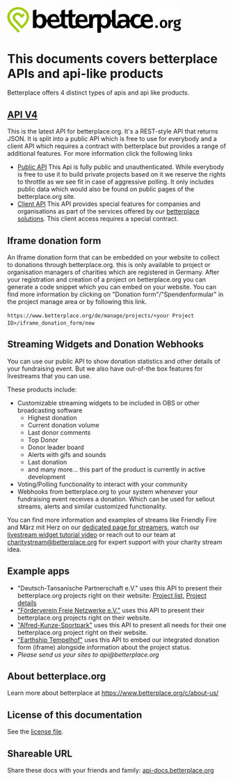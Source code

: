 <img src="images/betterplace.svg" alt="betterplace.org" width="400" />

# This documents covers betterplace APIs and api-like products

Betterplace offers 4 distinct types of apis and api like products.


## [API V4](api_v4_readme.md)
This is the latest API for betterplace.org. It's a REST-style API that returns JSON.
It is split into a public API which is free to use for everybody and a client API which requires a contract with betterplace but provides a range of additional features.
For more information click the following links
  - [Public API](api_v4_readme.md#public-api)
  This Api is fully public and unauthenticated. While everybody is free to use it to build private projects based on it we reserve the rights to throttle as we see fit in case of aggressive polling. It only includes public data which would also be found on public pages of the betterplace.org site.
  - [Client API](api_v4_readme.md#client-api)
  This API provides special features for companies and organisations as part of the services offered by our [betterplace solutions](http://www.betterplace-solutions.de). This client access requires a special contract.

## Iframe donation form
An Iframe donation form that can be embedded on your website to collect to donations through betterplace.org. this is only available to project or organisation managers of charities which are registered in Germany.
After your registration and creation of a project on betterplace.org you can generate a code snippet which you can embed on your website.
You can find more information by clicking on "Donation form"/"Spendenformular" in the project manage area or by following this link.

`https://www.betterplace.org/de/manage/projects/<your Project ID>/iframe_donation_form/new`

## Streaming Widgets and Donation Webhooks
You can use our public API to show donation statistics and other details of your fundraising event. But we also have out-of-the box features for livestreams that you can use.

These products include:
* Customizable streaming widgets to be included in OBS or other broadcasting software
  * Highest donation
  * Current donation volume
  * Last donor comments
  * Top Donor
  * Donor leader board
  * Alerts with gifs and sounds
  * Last donation
  * and many more... this part of the product is currently in active development
* Voting/Polling functionality to interact with your community
* Webhooks from betterplace.org to your system whenever your fundraising event receives a donation. Which can be used for sellout streams, alerts and similar customized functionality.

You can find more information and examples of streams like Friendly Fire and März mit Herz on our [dedicated page for streamers](https://www.betterplace.org/c/spenden-sammeln/charity-stream), watch our [livestream widget tutorial video](https://www.youtube.com/watch?v=3-DkrkkPC4o) or reach out to our team at charitystream@betterplace.org for expert support with your charity stream idea.

## Example apps
* "Deutsch-Tansanische Partnerschaft e.V." uses this API to present their betterplace.org projects right on their website: [Project list](http://www.dtpev.de/unterstuetzen/projekte), [Project details](http://www.dtpev.de/unterstuetzen/projekte/one-child-one-light)
* ["Förderverein Freie Netzwerke e.V."](http://foerderverein.freie-netzwerke.de/spenden/) uses this API to present their betterplace.org projects right on their website.
* ["Alfred-Kunze-Sportpark"](http://alfred-kunze-sportpark.de/teilziele.php) uses this API to present all needs for their one betterplace.org project right on their website.
* ["Earthship Tempelhof"](http://www.earthship-tempelhof.de/#spenden) uses this API to embed our integrated donation form (iframe) alongside information about the project status.
* _Please send us your sites to api@betterplace.org_

## About betterplace.org
Learn more about betterplace at https://www.betterplace.org/c/about-us/

## License of this documentation
See the [license file](LICENSE).

## Shareable URL
Share these docs with your friends and family:
[api-docs.betterplace.org](https://api-docs.betterplace.org)
